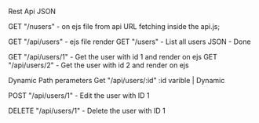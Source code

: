 Rest Api JSON

GET "/nusers" - on ejs file from api URL fetching inside the api.js;

GET "/api/users" - ejs file render 
GET "/users" - List all users JSON - Done

GET "/api/users/1" - Get the user with id 1 and render on ejs
GET "/api/users/2" - Get the user with id 2 and render on ejs

Dynamic Path perameters
Get "/api/users/:id"
:id varible | Dynamic

POST "/api/users/1" - Edit the user with ID 1

DELETE "/api/users/1" - Delete the user with ID 1